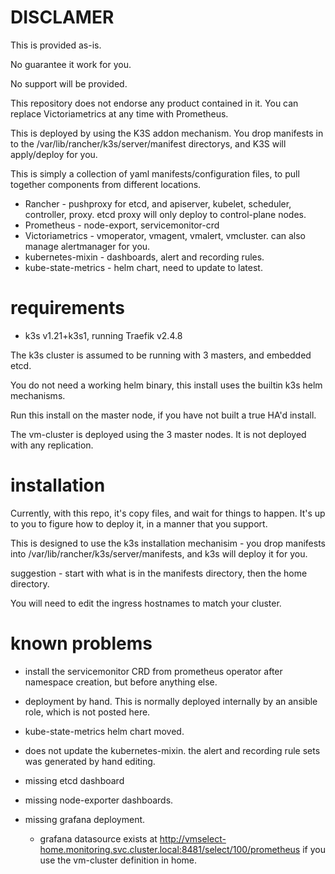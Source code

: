 # DISCLAMER

This is provided as-is.  

No guarantee it work for you.  

No support will be provided.  

This repository does not endorse any product contained in it.  You can replace Victoriametrics at any time with Prometheus.

This is deployed by using the K3S addon mechanism.  You drop manifests in to the /var/lib/rancher/k3s/server/manifest directorys,
and K3S will apply/deploy for you.

This is simply a collection of yaml manifests/configuration files, to pull together components from different locations.

* Rancher - pushproxy for etcd, and apiserver, kubelet, scheduler, controller, proxy.  etcd proxy will only deploy to control-plane nodes.
* Prometheus - node-export, servicemonitor-crd
* Victoriametrics - vmoperator, vmagent, vmalert, vmcluster.  can also manage alertmanager for you.
* kubernetes-mixin - dashboards, alert and recording rules.
* kube-state-metrics - helm chart, need to update to latest.

# requirements

* k3s v1.21+k3s1, running Traefik v2.4.8

The k3s cluster is assumed to be running with 3 masters, and embedded etcd.

You do not need a working helm binary, this install uses the builtin k3s helm mechanisms.

Run this install on the master node, if you have not built a true HA'd install.

The vm-cluster is deployed using the 3 master nodes.  It is not deployed with any replication.

# installation

Currently, with this repo, it's copy files, and wait for things to happen.  It's up to you to figure how to deploy it, in a manner
that you support.

This is designed to use the k3s installation mechanisim - you drop manifests into /var/lib/rancher/k3s/server/manifests, and k3s will deploy it for you.

suggestion - start with what is in the manifests directory, then the home directory.

You will need to edit the ingress hostnames to match your cluster.

# known problems

* install the servicemonitor CRD from prometheus operator after namespace creation, but before anything else.

* deployment by hand.  This is normally deployed internally by an ansible role, which is not posted here.

* kube-state-metrics helm chart moved.

* does not update the kubernetes-mixin.  the alert and recording rule sets was generated by hand editing.

* missing etcd dashboard

* missing node-exporter dashboards.

* missing grafana deployment.
  * grafana datasource exists at http://vmselect-home.monitoring.svc.cluster.local:8481/select/100/prometheus if you use the vm-cluster definition in home.

